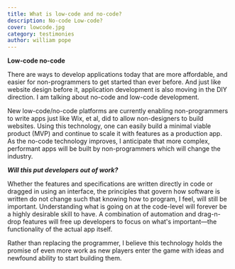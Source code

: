 ```yaml
---
title: What is low-code and no-code?
description: No-code Low-code?
cover: lowcode.jpg
category: testimonies
author: william pope
---
```


**Low-code no-code**

There are ways to develop applications today that are more affordable, and easier for non-programmers to get started than ever before. 
And just like website design before it, application development is also moving in the DIY direction. I am talking about no-code and low-code development. 

New low-code/no-code platforms are currently enabling non-programmers to write apps just like Wix, et al, did to allow non-designers to build websites. 
Using this technology, one can easily build a minimal viable product (MVP) and continue to scale it with features as a production app. As the no-code technology improves, I anticipate that more complex, performant apps will be built by non-programmers which will change the industry.

***Will this put developers out of work?*** 

Whether the features and specifications are written directly in code or dragged in using an interface, the principles that govern how software is written do not change such that knowing how to program, I feel, will still be important. Understanding what is going on at the code-level will forever be a highly desirable skill to have. 
A combination of automation and drag-n-drop features will free up developers to focus on what's important—the functionality of the actual app itself.  

Rather than replacing the programmer, I believe this technology holds the promise of even more work as new players enter the game with ideas and newfound ability to start building them.
